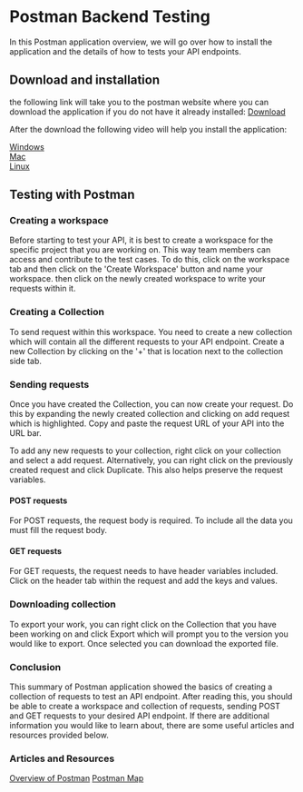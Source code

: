
# Postman Backend Testing

In this Postman application overview, we will go over how to 
install the application and the details of how to tests your API endpoints.

## Download and installation
the following link will take you to the postman website where you can
download the application if you do not have it already installed:
[Download](https://www.postman.com/downloads/)



After the download the following video will help you install the application:

[Windows](https://www.youtube.com/watch?v=pBo_oClYjjM&ab_channel=GeekyScript)  
[Mac](https://www.youtube.com/watch?v=sriayOzVaMM&ab_channel=Postman)  
[Linux](https://www.youtube.com/watch?v=9ZZdl4CQbCg&ab_channel=OSTechHelp)


## Testing with Postman
### Creating a workspace
Before starting to test your API, it is best to create a workspace for the 
specific project that you are working on. This way team members can access
and contribute to the test cases.
To do this, click on the workspace tab and then click on the 
'Create Workspace' button and name your workspace.
then click on the newly created workspace to write your requests within it.
### Creating a Collection
To send request within this workspace. You need to create a new
collection which will contain all the different requests to your API endpoint.
Create a new Collection by clicking on the '+' that is location next to the 
collection side tab.
### Sending requests
Once you have created the Collection, you can now create your request. 
Do this by expanding the newly created collection and clicking on add request
which is highlighted. Copy and paste the request URL of your API into the URL bar.

To add any new requests to your collection, right click on your collection and 
select a add request. Alternatively, you can right click on the previously created request
and click Duplicate. This also helps preserve the request variables.
#### POST requests
For POST requests, the request body is required. To include all the data
you must fill the request body.
#### GET requests
For GET requests, the request needs to have header variables included. Click on the 
header tab within the request and add the keys and values. 
### Downloading collection
To export your work, you can right click on the Collection that you have been working on and 
click Export which will prompt you to the version you would like to export. Once selected you can
download the exported file.

### Conclusion
This summary of Postman application showed the basics of creating a collection of requests to test
an API endpoint. After reading this, you should be able to create a workspace and collection of 
requests, sending POST and GET requests to your desired API endpoint. If there are additional 
information you would like to learn about, there are some useful articles and resources provided below.

### Articles and Resources
[Overview of Postman](https://learning.postman.com/docs/introduction/overview/)
[Postman Map](https://www.guru99.com/postman-tutorial.html)

